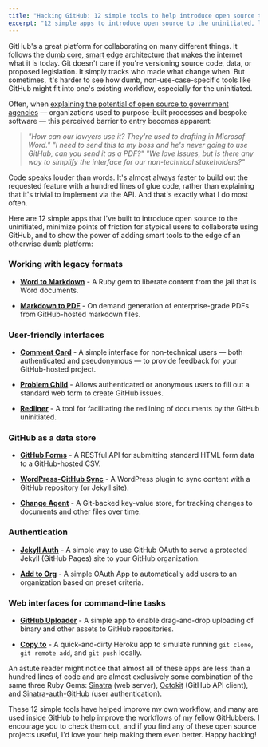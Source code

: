 ```yaml
---
title: "Hacking GitHub: 12 simple tools to help introduce open source to the uninitiated"
excerpt: "12 simple apps to introduce open source to the uninitiated, lower the barrier to entry for atypical GitHub users to get started, and to show the power of adding smart tools to the edge of an otherwise dumb platform."
---
```


GitHub's a great platform for collaborating on many different things. It follows the [dumb core, smart edge](http://ben.balter.com/2013/11/21/thats-not-how-the-internet-works/#dumb-core-smart-edge) architecture that makes the internet what it is today. Git doesn't care if you're versioning source code, data, or proposed legislation. It simply tracks who made what change when. But sometimes, it's harder to see how dumb, non-use-case-specific tools like GitHub might fit into one's existing workflow, especially for the uninitiated.

Often, when [explaining the potential of open source to government agencies](http://ben.balter.com/2014/10/15/what-does-a-government-evangelist-do/) — organizations used to purpose-built processes and bespoke software — this perceived barrier to entry becomes apparent:

> *"How can our lawyers use it? They're used to drafting in Microsof Word." "I need to send this to my boss and he's never going to use GitHub, can you send it as a PDF?" "We love Issues, but is there any way to simplify the interface for our non-technical stakeholders?"*

Code speaks louder than words. It's almost always faster to build out the requested feature with a hundred lines of glue code, rather than explaining that it's trivial to implement via the API. And that's exactly what I do most often.

Here are 12 simple apps that I've built to introduce open source to the uninitiated, minimize points of friction for atypical users to collaborate using GitHub, and to show the power of adding smart tools to the edge of an otherwise dumb platform:

### Working with legacy formats

* [**Word to Markdown**](https://github.com/benbalter/word-to-markdown) - A Ruby gem to liberate content from the jail that is Word documents.

* [**Markdown to PDF**](https://github.com/benbalter/markdown-to-pdf) - On demand generation of enterprise-grade PDFs from GitHub-hosted markdown files.

### User-friendly interfaces

* [**Comment Card**](https://github.com/benbalter/comment-card) - A simple interface for non-technical users — both authenticated and pseudonymous — to provide feedback for your GitHub-hosted project.

* [**Problem Child**](https://github.com/benbalter/problem_child) - Allows authenticated or anonymous users to fill out a standard web form to create GitHub issues.

* [**Redliner**](https://github.com/benbalter/redliner) - A tool for facilitating the redlining of documents by the GitHub uninitiated.

### GitHub as a data store

* [**GitHub Forms**](https://github.com/benbalter/github-forms) - A RESTful API for submitting standard HTML form data to a GitHub-hosted CSV.

* [**WordPress-GitHub Sync**](https://github.com/benbalter/wordpress-github-sync) - A WordPress plugin to sync content with a GitHub repository (or Jekyll site).

* [**Change Agent**](https://github.com/benbalter/change_agent) - A Git-backed key-value store, for tracking changes to documents and other files over time.

### Authentication

* [**Jekyll Auth**](https://github.com/benbalter/jekyll-auth) - A simple way to use GitHub OAuth to serve a protected Jekyll (GitHub Pages) site to your GitHub organization.

* [**Add to Org**](https://github.com/benbalter/add-to-org) - A simple OAuth App to automatically add users to an organization based on preset criteria.

### Web interfaces for command-line tasks

* [**GitHub Uploader**](https://github.com/benbalter/github-uploader) - A simple app to enable drag-and-drop uploading of binary and other assets to GitHub repositories.

* [**Copy to**](https://github.com/benbalter/copy-to) - A quick-and-dirty Heroku app to simulate running `git clone`, `git remote add`, and `git push` locally.

An astute reader might notice that almost all of these apps are less than a hundred lines of code and are almost exclusively some combination of the same three Ruby Gems: [Sinatra](http://www.sinatrarb.com/) (web server), [Octokit](https://github.com/octokit/octokit.rb) (GitHub API client), and [Sinatra-auth-GitHub](https://github.com/atmos/sinatra_auth_github) (user authentication).

These 12 simple tools have helped improve my own workflow, and many are used inside GitHub to help improve the workflows of my fellow GitHubbers. I encourage you to check them out, and if you find any of these open source projects useful, I'd love your help making them even better. Happy hacking!
